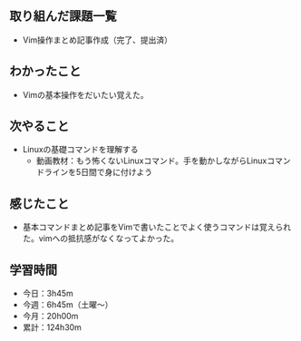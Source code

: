 ## 取り組んだ課題一覧
-  Vim操作まとめ記事作成（完了、提出済）
## わかったこと
- Vimの基本操作をだいたい覚えた。
## 次やること
 - Linuxの基礎コマンドを理解する
    - 動画教材：もう怖くないLinuxコマンド。手を動かしながらLinuxコマンドラインを5日間で身に付けよう
## 感じたこと
- 基本コマンドまとめ記事をVimで書いたことでよく使うコマンドは覚えられた。vimへの抵抗感がなくなってよかった。
## 学習時間
- 今日：3h45m
- 今週：6h45m（土曜〜）
- 今月：20h00m
- 累計：124h30m
